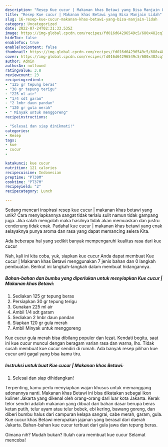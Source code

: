 ```yaml
---
description: "Resep Kue cucur | Makanan khas Betawi yang Bisa Manjain Lidah"
title: "Resep Kue cucur | Makanan khas Betawi yang Bisa Manjain Lidah"
slug: 16-resep-kue-cucur-makanan-khas-betawi-yang-bisa-manjain-lidah
category: Uncategorized
date: 2022-07-24T02:31:33.535Z
image: https://img-global.cpcdn.com/recipes/fd016d64296549c5/680x482cq70/kue-cucur-makanan-khas-betawi-foto-resep-utama.jpg
hideToc: false
enableToc: true
enableTocContent: false
thumbnail: https://img-global.cpcdn.com/recipes/fd016d64296549c5/680x482cq70/kue-cucur-makanan-khas-betawi-foto-resep-utama.jpg
cover: https://img-global.cpcdn.com/recipes/fd016d64296549c5/680x482cq70/kue-cucur-makanan-khas-betawi-foto-resep-utama.jpg
author: Admin
authorAv: notfound
ratingvalue: 3.8
reviewcount: 23
recipeingredient:
- "125 gr tepung beras"
- "30 gr tepung terigu"
- "225 ml air"
- "1/4 sdt garam"
- "2 lmbr daun pandan"
- "120 gr gula merah"
- " Minyak untuk menggoreng"
recipeinstructions:

- "Selesai dan siap dinikmati!"
categories:
- Resep
tags:
- kue
- cucur
- 

katakunci: kue cucur  
nutrition: 121 calories
recipecuisine: Indonesian
preptime: "PT30M"
cooktime: "PT37M"
recipeyield: "2"
recipecategory: Lunch

---
```





Sedang mencari inspirasi resep kue cucur | makanan khas betawi yang unik? Cara menyiapkannya sangat tidak terlalu sulit namun tidak gampang juga. Jika salah mengolah maka hasilnya tidak akan memuaskan dan justru cenderung tidak enak. Padahal kue cucur | makanan khas betawi yang enak selayaknya punya aroma dan rasa yang dapat memancing selera Kita.





Ada beberapa hal yang sedikit banyak mempengaruhi kualitas rasa dari kue cucur 





Nah, kali ini kita coba, yuk, siapkan kue cucur  Anda dapat membuat Kue cucur | Makanan khas Betawi menggunakan 7 jenis bahan dan 0 langkah pembuatan. Berikut ini langkah-langkah dalam membuat hidangannya.

<!--inarticleads1-->

##### Bahan-bahan dan bumbu yang diperlukan untuk menyiapkan Kue cucur | Makanan khas Betawi:

1. Sediakan 125 gr tepung beras
1. Persiapkan 30 gr tepung terigu
1. Gunakan 225 ml air
1. Ambil 1/4 sdt garam
1. Sediakan 2 lmbr daun pandan
1. Siapkan 120 gr gula merah
1. Ambil  Minyak untuk menggoreng


Kue cucur gula merah bisa dibilang populer dan lezat. Kendati begitu, saat ini kue cucur muncul dengan beragam varian rasa dan warna, lho. Tidak susah membuat kue cucur sendiri di rumah. Ada banyak resep pilihan kue cucur anti gagal yang bisa kamu tiru. 

<!--inarticleads2-->

##### Instruksi untuk buat Kue cucur | Makanan khas Betawi:


1. Selesai dan siap dihidangkan!

Terpenting, kamu perlu menyiapkan wajan khusus untuk memanggang adonannya nanti. Makanan khas Betawi ini bisa dikatakan sebagai ikon kuliner Jakarta yang dikenal oleh orang-orang dari luar kota Jakarta. Kerak telor sendiri adalah makanan yang dibuat dari bahan dasar berupa beras ketan putih, telur ayam atau telur bebek, ebi kering, bawang goreng, dan diberi bumbu halus dari campuran kelapa sangrai, cabe merah, garam, gula. Kue cucur khas Betawi merupakan jajanan yang berasal dari daerah Jakarta. Bahan-bahan kue cucur terbuat dari gula jawa dan tepung beras. 

Gimana nih? Mudah bukan? Itulah cara membuat kue cucur  Selamat mencoba!
